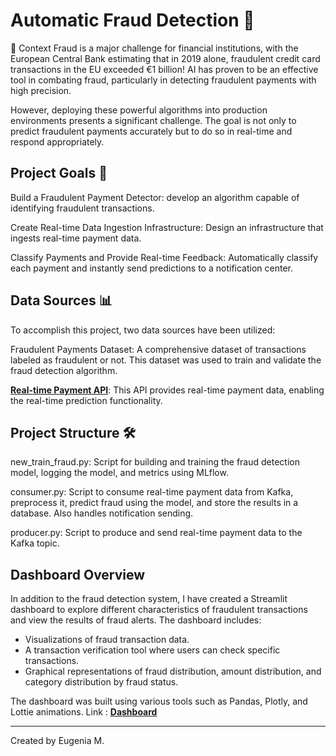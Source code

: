 # Automatic Fraud Detection 🦊
📇 Context
Fraud is a major challenge for financial institutions, with the European Central Bank estimating that in 2019 alone, fraudulent credit card transactions in the EU exceeded €1 billion! AI has proven to be an effective tool in combating fraud, particularly in detecting fraudulent payments with high precision.

However, deploying these powerful algorithms into production environments presents a significant challenge. The goal is not only to predict fraudulent payments accurately but to do so in real-time and respond appropriately.

## Project Goals 🎯

Build a Fraudulent Payment Detector: develop an algorithm capable of identifying fraudulent transactions.

Create Real-time Data Ingestion Infrastructure: Design an infrastructure that ingests real-time payment data.

Classify Payments and Provide Real-time Feedback: Automatically classify each payment and instantly send predictions to a notification center.

## Data Sources 📊
To accomplish this project, two data sources have been utilized:

Fraudulent Payments Dataset: A comprehensive dataset of transactions labeled as fraudulent or not. This dataset was used to train and validate the fraud detection algorithm.

**[Real-time Payment API](https://real-time-payments-api.herokuapp.com/)**: This API provides real-time payment data, enabling the real-time prediction functionality.

## Project Structure 🛠️
new_train_fraud.py: Script for building and training the fraud detection model, logging the model, and metrics using MLflow.

consumer.py: Script to consume real-time payment data from Kafka, preprocess it, predict fraud using the model, and store the results in a database. Also handles notification sending.

producer.py: Script to produce and send real-time payment data to the Kafka topic.

## Dashboard Overview
In addition to the fraud detection system, I have created a Streamlit dashboard to explore different characteristics of fraudulent transactions and view the results of fraud alerts. The dashboard includes:

- Visualizations of fraud transaction data.
- A transaction verification tool where users can check specific transactions.
- Graphical representations of fraud distribution, amount distribution, and category distribution by fraud status.

The dashboard was built using various tools such as Pandas, Plotly, and Lottie animations.
Link : **[Dashboard](https://dashboard.heroku.com/apps/streamlit-fraud)**

---
Created by Eugenia M.
